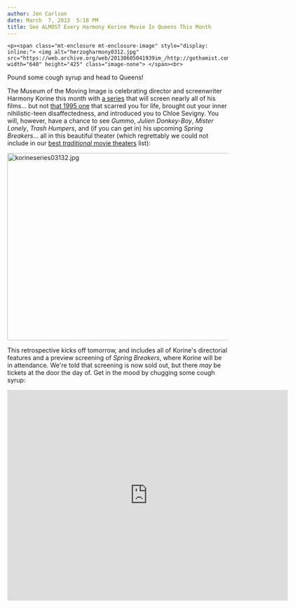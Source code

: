 ```yaml
---
author: Jen Carlson
date: March  7, 2013  5:18 PM
title: See ALMOST Every Harmony Korine Movie In Queens This Month
---
```



	
	
	
	<p><span class="mt-enclosure mt-enclosure-image" style="display: inline;"> <img alt="herzogharmony0312.jpg" src="https://web.archive.org/web/20130605041939im_/http://gothamist.com/attachments/arts_jen/herzogharmony0312.jpg" width="640" height="425" class="image-none"> </span><br>
<span class="photo_caption">Pound some cough syrup and head to Queens!</span></p>

<p>The Museum of the Moving Image is celebrating director and screenwriter Harmony Korine this month with <a href="https://web.archive.org/web/20130605041939/http://www.movingimage.us/films/2013/03/08/detail/harmony-korine/">a series</a> that will screen nearly all of his films... but not <a href="https://web.archive.org/web/20130605041939/http://www.imdb.com/title/tt0113540/">that 1995 one</a> that scarred you for life, brought out your inner nihilistic-teen disaffectedness, and introduced you to Chloe Sevigny. You will, however, have a chance to see <em>Gummo</em>, <em>Julien Donkey-Boy</em>, <em>Mister Lonely</em>, <em>Trash Humpers</em>, and (if you can get in) his upcoming <em>Spring Breakers</em>... all in this beautiful theater (which regrettably we could not include in our <a href="https://web.archive.org/web/20130605041939/http://gothamist.com/2013/03/06/the_best_movie_theaters_in_nyc.php">best <em>traditional</em> movie theaters</a> list):</p>

<p><span class="mt-enclosure mt-enclosure-image" style="display: inline;"> <img alt="korineseries03132.jpg" src="https://web.archive.org/web/20130605041939im_/http://gothamist.com/attachments/arts_jen/korineseries03132.jpg" width="640" height="427" class="image-none"> </span></p>

<p>This retrospective kicks off tomorrow, and includes all of Korine&apos;s directorial features and a preview screening of <em>Spring Breakers</em>, where Korine will be in attendance. We&apos;re told that screening is now sold out, but there <em>may</em> be tickets at the door the day of. Get in the mood by chugging some cough syrup:</p>

<p><iframe width="640" height="480" src="https://web.archive.org/web/20130605041939if_/http://www.youtube-nocookie.com/embed/zt7x0hhDGB0" frameborder="0" allowfullscreen></iframe></p>
	
	
	
	
	

